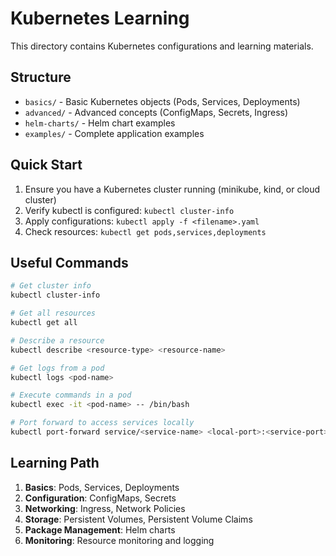 # Kubernetes Learning

This directory contains Kubernetes configurations and learning materials.

## Structure

- `basics/` - Basic Kubernetes objects (Pods, Services, Deployments)
- `advanced/` - Advanced concepts (ConfigMaps, Secrets, Ingress)
- `helm-charts/` - Helm chart examples
- `examples/` - Complete application examples

## Quick Start

1. Ensure you have a Kubernetes cluster running (minikube, kind, or cloud cluster)
2. Verify kubectl is configured: `kubectl cluster-info`
3. Apply configurations: `kubectl apply -f <filename>.yaml`
4. Check resources: `kubectl get pods,services,deployments`

## Useful Commands

```bash
# Get cluster info
kubectl cluster-info

# Get all resources
kubectl get all

# Describe a resource
kubectl describe <resource-type> <resource-name>

# Get logs from a pod
kubectl logs <pod-name>

# Execute commands in a pod
kubectl exec -it <pod-name> -- /bin/bash

# Port forward to access services locally
kubectl port-forward service/<service-name> <local-port>:<service-port>
```

## Learning Path

1. **Basics**: Pods, Services, Deployments
2. **Configuration**: ConfigMaps, Secrets
3. **Networking**: Ingress, Network Policies
4. **Storage**: Persistent Volumes, Persistent Volume Claims
5. **Package Management**: Helm charts
6. **Monitoring**: Resource monitoring and logging
